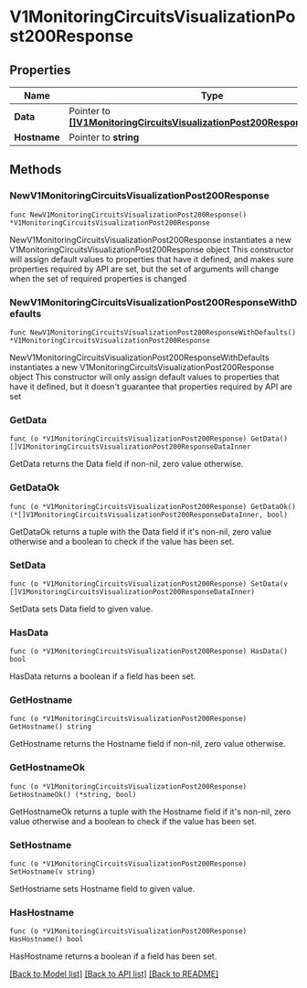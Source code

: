 # V1MonitoringCircuitsVisualizationPost200Response

## Properties

Name | Type | Description | Notes
------------ | ------------- | ------------- | -------------
**Data** | Pointer to [**[]V1MonitoringCircuitsVisualizationPost200ResponseDataInner**](V1MonitoringCircuitsVisualizationPost200ResponseDataInner.md) |  | [optional] 
**Hostname** | Pointer to **string** |  | [optional] 

## Methods

### NewV1MonitoringCircuitsVisualizationPost200Response

`func NewV1MonitoringCircuitsVisualizationPost200Response() *V1MonitoringCircuitsVisualizationPost200Response`

NewV1MonitoringCircuitsVisualizationPost200Response instantiates a new V1MonitoringCircuitsVisualizationPost200Response object
This constructor will assign default values to properties that have it defined,
and makes sure properties required by API are set, but the set of arguments
will change when the set of required properties is changed

### NewV1MonitoringCircuitsVisualizationPost200ResponseWithDefaults

`func NewV1MonitoringCircuitsVisualizationPost200ResponseWithDefaults() *V1MonitoringCircuitsVisualizationPost200Response`

NewV1MonitoringCircuitsVisualizationPost200ResponseWithDefaults instantiates a new V1MonitoringCircuitsVisualizationPost200Response object
This constructor will only assign default values to properties that have it defined,
but it doesn't guarantee that properties required by API are set

### GetData

`func (o *V1MonitoringCircuitsVisualizationPost200Response) GetData() []V1MonitoringCircuitsVisualizationPost200ResponseDataInner`

GetData returns the Data field if non-nil, zero value otherwise.

### GetDataOk

`func (o *V1MonitoringCircuitsVisualizationPost200Response) GetDataOk() (*[]V1MonitoringCircuitsVisualizationPost200ResponseDataInner, bool)`

GetDataOk returns a tuple with the Data field if it's non-nil, zero value otherwise
and a boolean to check if the value has been set.

### SetData

`func (o *V1MonitoringCircuitsVisualizationPost200Response) SetData(v []V1MonitoringCircuitsVisualizationPost200ResponseDataInner)`

SetData sets Data field to given value.

### HasData

`func (o *V1MonitoringCircuitsVisualizationPost200Response) HasData() bool`

HasData returns a boolean if a field has been set.

### GetHostname

`func (o *V1MonitoringCircuitsVisualizationPost200Response) GetHostname() string`

GetHostname returns the Hostname field if non-nil, zero value otherwise.

### GetHostnameOk

`func (o *V1MonitoringCircuitsVisualizationPost200Response) GetHostnameOk() (*string, bool)`

GetHostnameOk returns a tuple with the Hostname field if it's non-nil, zero value otherwise
and a boolean to check if the value has been set.

### SetHostname

`func (o *V1MonitoringCircuitsVisualizationPost200Response) SetHostname(v string)`

SetHostname sets Hostname field to given value.

### HasHostname

`func (o *V1MonitoringCircuitsVisualizationPost200Response) HasHostname() bool`

HasHostname returns a boolean if a field has been set.


[[Back to Model list]](../README.md#documentation-for-models) [[Back to API list]](../README.md#documentation-for-api-endpoints) [[Back to README]](../README.md)


